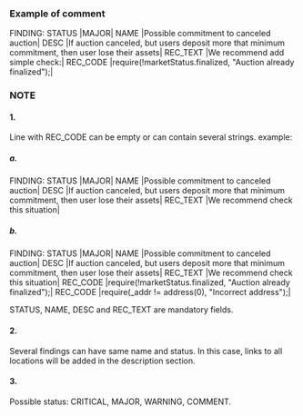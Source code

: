 ### Example of comment
FINDING: STATUS |MAJOR| NAME |Possible commitment to canceled auction|
DESC |If auction canceled, but users deposit more that minimum commitment, then user lose their assets|
REC_TEXT |We recommend add simple check:|
REC_CODE |require(!marketStatus.finalized, "Auction already finalized");|

### NOTE
#### 1.
Line with REC_CODE can be empty or can contain several strings.
example:
##### a.
FINDING: STATUS |MAJOR| NAME |Possible commitment to canceled auction|
DESC |If auction canceled, but users deposit more that minimum commitment, then user lose their assets|
REC_TEXT |We recommend check this situation|
##### b.
FINDING: STATUS |MAJOR| NAME |Possible commitment to canceled auction|
DESC |If auction canceled, but users deposit more that minimum commitment, then user lose their assets|
REC_TEXT |We recommend check this situation|
REC_CODE |require(!marketStatus.finalized, "Auction already finalized");|
REC_CODE |require(_addr != address(0), "Incorrect address");|

STATUS, NAME, DESC and REC_TEXT are mandatory fields.

#### 2. 
Several findings can have same name and status. In this case, links to all locations will be added in the description section.

#### 3. 
Possible status: CRITICAL, MAJOR, WARNING, COMMENT.

